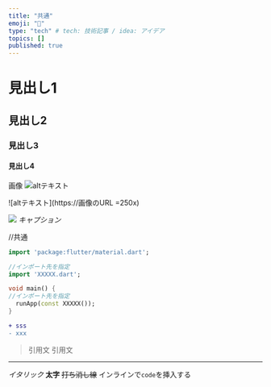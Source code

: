 ```yaml
---
title: "共通"
emoji: "📘"
type: "tech" # tech: 技術記事 / idea: アイデア
topics: []
published: true
---
```


# 見出し1
## 見出し2
### 見出し3
#### 見出し4

画像
![altテキスト](https://画像のURL)

![altテキスト](https://画像のURL =250x)

![](https://画像のURL)
*キャプション*


//共通
```dart:main.dart
import 'package:flutter/material.dart';

//インポート先を指定
import 'XXXXX.dart';

void main() {
//インポート先を指定
  runApp(const XXXXX());
}
```


```diff dart:xxxx.dart
+ sss
- xxx

```

> 引用文
> 引用文

-----

*イタリック*
**太字**
~~打ち消し線~~
インラインで`code`を挿入する